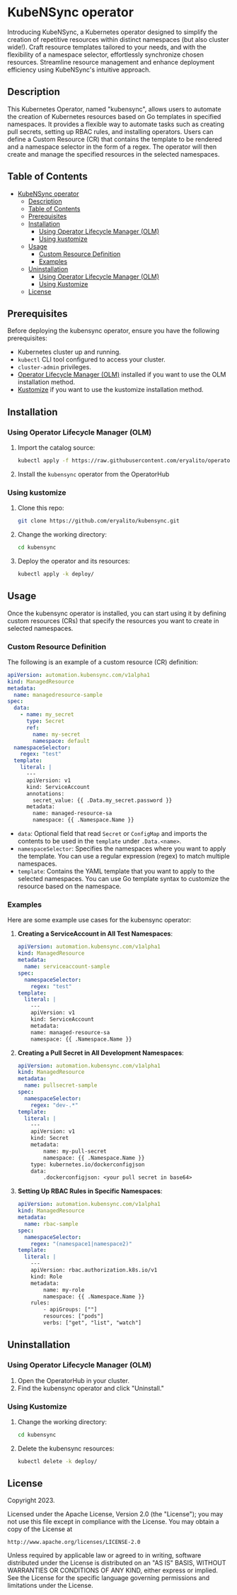 # KubeNSync operator
Introducing KubeNSync, a Kubernetes operator designed to simplify the creation of repetitive resources within distinct namespaces (but also cluster wide!). Craft resource templates tailored to your needs, and with the flexibility of a namespace selector, effortlessly synchronize chosen resources. Streamline resource management and enhance deployment efficiency using KubeNSync's intuitive approach.

## Description
This Kubernetes Operator, named "kubensync", allows users to automate the creation of Kubernetes resources based on Go templates in specified namespaces. It provides a flexible way to automate tasks such as creating pull secrets, setting up RBAC rules, and installing operators. Users can define a Custom Resource (CR) that contains the template to be rendered and a namespace selector in the form of a regex. The operator will then create and manage the specified resources in the selected namespaces.

## Table of Contents

- [KubeNSync operator](#kubensync-operator)
  - [Description](#description)
  - [Table of Contents](#table-of-contents)
  - [Prerequisites](#prerequisites)
  - [Installation](#installation)
    - [Using Operator Lifecycle Manager (OLM)](#using-operator-lifecycle-manager-olm)
    - [Using kustomize](#using-kustomize)
  - [Usage](#usage)
    - [Custom Resource Definition](#custom-resource-definition)
    - [Examples](#examples)
  - [Uninstallation](#uninstallation)
    - [Using Operator Lifecycle Manager (OLM)](#using-operator-lifecycle-manager-olm-1)
    - [Using Kustomize](#using-kustomize-1)
  - [License](#license)

## Prerequisites

Before deploying the kubensync operator, ensure you have the following prerequisites:

- Kubernetes cluster up and running.
- `kubectl` CLI tool configured to access your cluster.
- `cluster-admin` privileges.
- [Operator Lifecycle Manager (OLM)](https://github.com/operator-framework/operator-lifecycle-manager) installed if you want to use the OLM installation method.
- [Kustomize](https://kustomize.io/) if you want to use the kustomize installation method.

## Installation

### Using Operator Lifecycle Manager (OLM)

1. Import the catalog source:
    ```bash
    kubectl apply -f https://raw.githubusercontent.com/eryalito/operator-catalog/main/samples/catalogsource.yml
    ```
2. Install the `kubensync` operator from the OperatorHub

### Using kustomize

1. Clone this repo:
    ```bash
    git clone https://github.com/eryalito/kubensync.git
    ```
2. Change the working directory:
    ```bash
    cd kubensync
    ```
3. Deploy the operator and its resources:
    ```bash
    kubectl apply -k deploy/
    ```

## Usage

Once the kubensync operator is installed, you can start using it by defining custom resources (CRs) that specify the resources you want to create in selected namespaces.

### Custom Resource Definition

The following is an example of a custom resource (CR) definition:

```yaml
apiVersion: automation.kubensync.com/v1alpha1
kind: ManagedResource
metadata:
  name: managedresource-sample
spec:
  data:
    - name: my_secret
      type: Secret
      ref:
        name: my-secret
        namespace: default
  namespaceSelector:
    regex: "test"
  template:
    literal: |
      ---
      apiVersion: v1
      kind: ServiceAccount
      annotations:
        secret_value: {{ .Data.my_secret.password }}
      metadata:
        name: managed-resource-sa
        namespace: {{ .Namespace.Name }}
```
- `data`: Optional field that read `Secret` or `ConfigMap` and imports the contents to be used in the `template` under `.Data.<name>`.
- `namespaceSelector`: Specifies the namespaces where you want to apply the template. You can use a regular expression (regex) to match multiple namespaces.
- `template`: Contains the YAML template that you want to apply to the selected namespaces. You can use Go template syntax to customize the resource based on the namespace.

### Examples

Here are some example use cases for the kubensync operator:

1. **Creating a ServiceAccount in All Test Namespaces**:
    ```yaml
    apiVersion: automation.kubensync.com/v1alpha1
    kind: ManagedResource
    metadata:
      name: serviceaccount-sample
    spec:
      namespaceSelector:
        regex: "test"
    template:
      literal: |
        ---
        apiVersion: v1
        kind: ServiceAccount
        metadata:
        name: managed-resource-sa
        namespace: {{ .Namespace.Name }}
    ```
2. **Creating a Pull Secret in All Development Namespaces**:
    ```yaml
    apiVersion: automation.kubensync.com/v1alpha1
    kind: ManagedResource
    metadata:
      name: pullsecret-sample
    spec:
      namespaceSelector:
        regex: "dev-.*"
    template:
      literal: |
        ---
        apiVersion: v1
        kind: Secret
        metadata:
            name: my-pull-secret
            namespace: {{ .Namespace.Name }}
        type: kubernetes.io/dockerconfigjson
        data:
            .dockerconfigjson: <your pull secret in base64>
    ```
3. **Setting Up RBAC Rules in Specific Namespaces**:
    ```yaml
    apiVersion: automation.kubensync.com/v1alpha1
    kind: ManagedResource
    metadata:
      name: rbac-sample
    spec:
      namespaceSelector:
        regex: "(namespace1|namespace2)"
    template:
      literal: |
        ---
        apiVersion: rbac.authorization.k8s.io/v1
        kind: Role
        metadata:
            name: my-role
            namespace: {{ .Namespace.Name }}
        rules:
            - apiGroups: [""]
            resources: ["pods"]
            verbs: ["get", "list", "watch"]
    ```

## Uninstallation

### Using Operator Lifecycle Manager (OLM)
1. Open the OperatorHub in your cluster.
2. Find the kubensync operator and click "Uninstall."

### Using Kustomize
1. Change the working directory:
    ```bash
    cd kubensync
    ```
2. Delete the kubensync resources:
    ```bash
    kubectl delete -k deploy/
    ```

## License

Copyright 2023.

Licensed under the Apache License, Version 2.0 (the "License");
you may not use this file except in compliance with the License.
You may obtain a copy of the License at

    http://www.apache.org/licenses/LICENSE-2.0

Unless required by applicable law or agreed to in writing, software
distributed under the License is distributed on an "AS IS" BASIS,
WITHOUT WARRANTIES OR CONDITIONS OF ANY KIND, either express or implied.
See the License for the specific language governing permissions and
limitations under the License.

